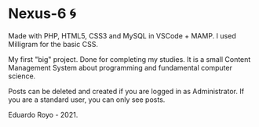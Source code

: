 # Nexus-6 🌀

Made with PHP, HTML5, CSS3 and MySQL in VSCode + MAMP. I used Milligram for the basic CSS.

My first "big" project. Done for completing my studies. It is a small Content Management System about programming and fundamental computer science.

Posts can be deleted and created if you are logged in as Administrator. If you are a standard user, you can only see posts.

Eduardo Royo - 2021.
